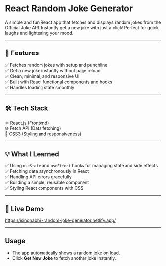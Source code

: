 # React Random Joke Generator

A simple and fun React app that fetches and displays random jokes from the Official Joke API. Instantly get a new joke with just a click! Perfect for quick laughs and lightening your mood.

---

## 🚀 Features

✅ Fetches random jokes with setup and punchline  
✅ Get a new joke instantly without page reload  
✅ Clean, minimal, and responsive UI  
✅ Built with React functional components and hooks  
✅ Handles loading state smoothly  

---

## 🛠️ Tech Stack

⚛️ React.js (Frontend)  
🌐 Fetch API (Data fetching)  
🎨 CSS3 (Styling and responsiveness)  

---

## 💡 What I Learned

✅ Using `useState` and `useEffect` hooks for managing state and side effects  
✅ Fetching data asynchronously in React  
✅ Handling API errors gracefully  
✅ Building a simple, reusable component  
✅ Styling React components with CSS  

---

## 🔗 Live Demo

https://isinghabhii-random-joke-generator.netlify.app/

---

## Usage

- The app automatically shows a random joke on load.  
- Click **Get New Joke** to fetch another joke instantly.  
